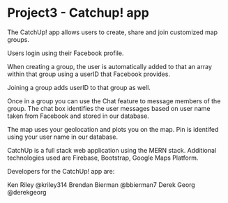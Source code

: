 # Project3 - Catchup! app 

The CatchUp! app allows users to create, share and join customized map groups.

Users login using their Facebook profile.

When creating a group, the user is automatically added to that an array within that group using a userID that Facebook provides.

Joining a group adds userID to that group as well.

Once in a group you can use the Chat feature to message members of the group. The chat box identifies the user messages based on user name taken from 
Facebook and stored in our database.

The map uses your geolocation and plots you on the map. Pin is identifed using your user name in our database.



CatchUp is a full stack web application using the MERN stack.
Additional technologies used are Firebase, Bootstrap, Google Maps Platform.

Developers for the CatchUp! app are:

Ken Riley @kriley314
Brendan Bierman @bbierman7
Derek Georg @derekgeorg
